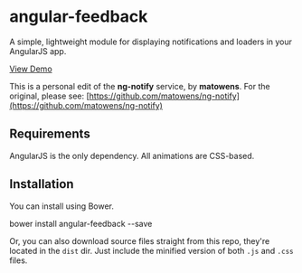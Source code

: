 # angular-feedback

A simple, lightweight module for displaying notifications and loaders in your AngularJS app.

[View Demo](http://andreipfeiffer.github.io/feedback/)

This is a personal edit of the __ng-notify__ service, by __matowens__.
For the original, please see: [https://github.com/matowens/ng-notify](https://github.com/matowens/ng-notify)

## Requirements

AngularJS is the only dependency.  All animations are CSS-based.

## Installation

You can install using Bower.

  bower install angular-feedback --save

Or, you can also download source files straight from this repo, they're located in the `dist` dir.
Just include the minified version of both `.js` and `.css` files.
